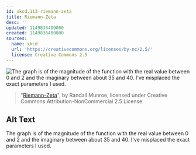 ```yaml
---
id: xkcd.113-riemann-zeta
title: Riemann-Zeta
desc: ''
updated: 1149836400000
created: 1149836400000
sources:
  name: xkcd
  url: 'https://creativecommons.org/licenses/by-nc/2.5/'
  license: Creative Commons 2.5
---
```

![The graph is of the magnitude of the function with the real value between 0 and 2 and the imaginary between about 35 and 40.  I've misplaced the exact parameters I used.](https://imgs.xkcd.com/comics/riemann-zeta.jpg)
> "[Riemann-Zeta](https://xkcd.com/113/)", by Randall Munroe, licensed under Creative Commons Attribution-NonCommercial 2.5 License

## Alt Text
The graph is of the magnitude of the function with the real value between 0 and 2 and the imaginary between about 35 and 40.  I've misplaced the exact parameters I used.
